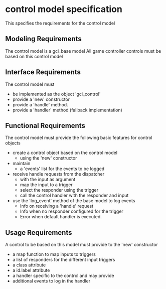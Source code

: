 # control model specification

This specifies the requirements for the control model

## Modeling Requirements

The control model is a gci_base model
All game controller controls must be based on this control model

## Interface Requirements

The control model must 
- be implemented as the object 'gci_control'
- provide a 'new' constructor
- provide a 'handle' method.
- provide a 'handler' method (fallback implementation) 

## Functional Requirements

The control model must provide the following basic features for control objects
- create a control object based on the control model
  - using the 'new' constructor
- maintain
  - a 'events' list for the events to be logged 
- receive handle requests from the dispatcher 
  - with the input as argument
  - map the input to a trigger
  - select the responder using the trigger
  - call the control handler with the responder and input
- use the 'log_event' method of the base model to log events
  - Info on receiving a 'handle' request
  - Info when no responder configured for the trigger
  - Error when default handler is executed.
  
## Usage Requirements

A control to be based on this model must provide to the 'new' constructor
- a map function to map inputs to triggers
- a list of responders for the different input triggers
- a class attribute
- a id.label attribute
- a handler specific to the control
and may provide
- additional events to log in the handler
